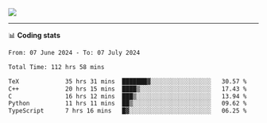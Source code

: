 <picture>
  <source
  srcset="https://github-readme-stats.vercel.app/api?username=sant0s12&show_icons=true&theme=dark"
  media="(prefers-color-scheme: dark)"
  />
  <source
  srcset="https://github-readme-stats.vercel.app/api?username=sant0s12&show_icons=true"
  media="(prefers-color-scheme: light)"
  />
  <img src="https://github-readme-stats.vercel.app/api?username=sant0s12&show_icons=true" />
</picture>

---

📊 **Coding stats**

<!--START_SECTION:waka-->

```txt
From: 07 June 2024 - To: 07 July 2024

Total Time: 112 hrs 58 mins

TeX             35 hrs 31 mins  ███████▓░░░░░░░░░░░░░░░░░   30.57 %
C++             20 hrs 15 mins  ████▒░░░░░░░░░░░░░░░░░░░░   17.43 %
C               16 hrs 12 mins  ███▒░░░░░░░░░░░░░░░░░░░░░   13.94 %
Python          11 hrs 11 mins  ██▒░░░░░░░░░░░░░░░░░░░░░░   09.62 %
TypeScript      7 hrs 16 mins   █▓░░░░░░░░░░░░░░░░░░░░░░░   06.25 %
```

<!--END_SECTION:waka-->
